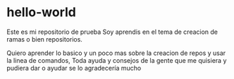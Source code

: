 # hello-world
Este es mi repositorio de prueba
Soy aprendis en el tema de creacion de ramas o bien repositorios.

Quiero aprender lo basico y un poco mas sobre la creacion de repos y usar la linea de comandos,
Toda ayuda y consejos de la gente que me quisiera y pudiera dar o ayudar se lo agradecería mucho
